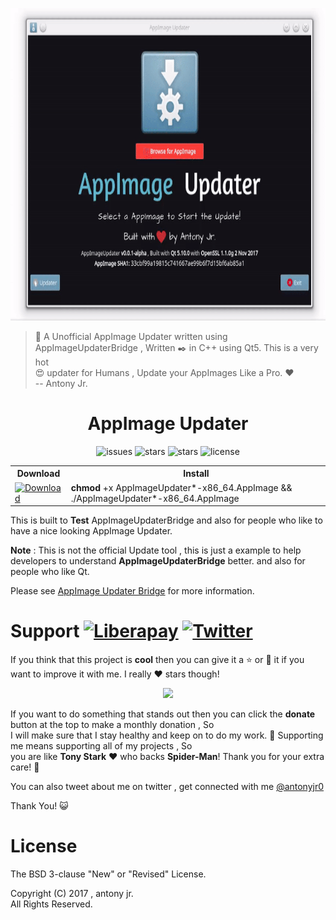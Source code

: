 <p align="center">
  <img src=".img/preview.gif" height="500px" width=auto alt="AppImage Updater">  <br>
</p>

> :rocket: A Unofficial AppImage Updater written using AppImageUpdaterBridge , Written :black_nib: in C++ using Qt5. This is a very hot   
> :heart_eyes: updater for Humans , Update your AppImages Like a Pro. :heart:   
> -- Antony Jr.


<h1 align="center">AppImage Updater</h1>
<p align="center">
    <img src="https://img.shields.io/github/issues/antony-jr/AppImageUpdater.svg?style=flat-square" alt="issues" / >
    <img src="https://img.shields.io/github/forks/antony-jr/AppImageUpdater.svg?style=flat-square" alt="stars" / >
    <img src="https://img.shields.io/github/stars/antony-jr/AppImageUpdater.svg?style=flat-square" alt="stars" / >
    <img src="https://img.shields.io/github/license/antony-jr/AppImageUpdater.svg?style=flat-square" alt="license" />
</p>

<p align="center">
<table>
  <tr>
    <th >Download<br></th>
    <th >Install</th>
  </tr>
  <tr>
    <td >
    <a href="https://github.com/antony-jr/AppImageUpdater/releases/download/continuous/AppImageUpdater-continuous-x86_64.AppImage">
    <img src="https://img.shields.io/badge/DOWNLOAD%20APPIMAGE_x86__64-v0.0.1--alpha-yellowgreen.svg?style=for-the-badge" alt="Download" / >
    </a>
    </td>
    <td ><b>chmod</b> +x AppImageUpdater*-x86_64.AppImage &amp;&amp; ./AppImageUpdater*-x86_64.AppImage<br></td>
  </tr>
</table>
</p>

This is built to **Test** AppImageUpdaterBridge and also for people who like to have a nice looking AppImage Updater.

**Note** : This is not the official Update tool , this is just a example to help developers to understand **AppImageUpdaterBridge** better.
and also for people who like Qt.

Please see [AppImage Updater Bridge](https://github.com/antony-jr/AppImageUpdaterBridge) for more information.

# Support [![Liberapay](https://liberapay.com/assets/widgets/donate.svg)](https://liberapay.com/antonyjr/donate) [![Twitter](https://img.shields.io/twitter/url/https/github.com/antony-jr/AIUpdateInformation.svg?style=social)](https://twitter.com/intent/tweet?text=Checkout%20the%20new%20AppImage%20Updater%20by%20%40antonyjr0%20%2C%20its%20really%20cool%20%2C%20Get%20it%20at%20https%3A%2F%2Fgithub.com%2Fantony-jr%2FAppImageUpdater)

If you think that this project is **cool** then you can give it a :star: or :fork_and_knife: it if you want to improve it with me. I really :heart: stars though!   

<p align="center">
    <a href="https://liberapay.com/antonyjr/donate">
       <img src="https://liberapay.com/assets/widgets/donate.svg">
    </a>
</p>


If you want to do something that stands out then you can click the **donate** button at the top to make a monthly donation , So   
I will make sure that I stay healthy and keep on to do my work. :briefcase: Supporting me means supporting all of my projects , So   
you are like **Tony Stark** :heart: who backs **Spider-Man**! Thank you for your extra care! :dog:   

You can also tweet about me on twitter , get connected with me [@antonyjr0](https://twitter.com/antonyjr0)

Thank You! :smiley_cat:

# License

The BSD 3-clause "New" or "Revised" License.

Copyright (C) 2017 , antony jr.   
All Rights Reserved.
